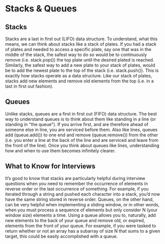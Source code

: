# Stacks & Queues

## Stacks

Stacks are a last in first out (LIFO) data structure. To understand, what this means, we can think about stacks like a stack of plates. If you had a stack of plates and needed to access a specific plate, say one that was in the middle of the stack, the safest way to do so would be to continuously remove (i.e. stack.pop()) the top plate until the desired plated is reached. Similarly, the safest way to add a new plate to your stack of plates, would be to add the newest plate to the top of the stack (i.e. stack.push()). This is exactly how stacks operate as a data structure. Like our stack of plates, stacks add new elements and remove old elements from the top (i.e. in a last in first out fashion).

## Queues

Unlike stacks, queues are a first in first out (FIFO) data structure. The best way to understand queues is to think about them like standing in a line (or standing in "the queue"). If you arrive first, and are therefore ahead of someone else in line, you are serviced before them. Also like lines, queues add (queue.add()) to one end and remove (queue.remove()) from the other (i.e. you enter a line at the back of the line and are serviced and leave from the front of the line). Once you think about queues like lines, understanding how and when to use them becomes infinitely clearer.

## What to Know for Interviews

It’s good to know that stacks are particularly helpful during interview questions when you need to remember the occurrence of elements in reverse order or the last occurrence of something. For example, if you iterated through a string and pushed each character into a stack, you’d now have the same string stored in reverse order. Queues, on the other hand, can be very helpful when implementing a sliding window, or in other words, when you must process a sequence of elements but only consider N (your window size) elements a time. Using a queue allows you to, naturally, add new elements to the back of your queue and remove old, or expired, elements from the front of your queue. For example, if you were tasked to return whether or not an array has a subarray of size N that sums to a given target, this could be easily accomplished with a queue.
